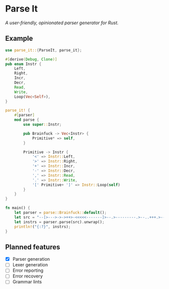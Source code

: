 # Parse It

*A user-friendly, opinionated parser generator for Rust.*

## Example

```rust
use parse_it::{ParseIt, parse_it};

#[derive(Debug, Clone)]
pub enum Instr {
    Left,
    Right,
    Incr,
    Decr,
    Read,
    Write,
    Loop(Vec<Self>),
}

parse_it! {
    #[parser]
    mod parse {
        use super::Instr;

        pub Brainfuck -> Vec<Instr> {
            Primitive* => self,
        }

        Primitive -> Instr {
            '<' => Instr::Left,
            '>' => Instr::Right,
            '+' => Instr::Incr,
            '-' => Instr::Decr,
            ',' => Instr::Read,
            '.' => Instr::Write,
            '[' Primitive+ ']' => Instr::Loop(self)
        }
    }
}

fn main() {
    let parser = parse::Brainfuck::default();
    let src = "--[>--->->->++>-<<<<<-------]>--.>---------.>--..+++.>----.>+++++++++.<<.+++.------.<-.>>+";
    let instrs = parser.parse(src).unwrap();
    println!("{:?}", instrs);
}
```

## Planned features

- [x] Parser generation
- [ ] Lexer generation
- [ ] Error reporting
- [ ] Error recovery
- [ ] Grammar lints
